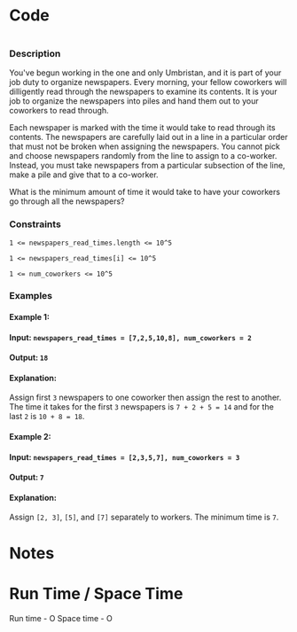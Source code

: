 # Code
```C++

```

### Description
You've begun working in the one and only Umbristan, and it is part of your job duty to organize newspapers. Every morning, your fellow coworkers will dilligently read through the newspapers to examine its contents. It is your job to organize the newspapers into piles and hand them out to your coworkers to read through.

Each newspaper is marked with the time it would take to read through its contents. The newspapers are carefully laid out in a line in a particular order that must not be broken when assigning the newspapers. You cannot pick and choose newspapers randomly from the line to assign to a co-worker. Instead, you must take newspapers from a particular subsection of the line, make a pile and give that to a co-worker.

What is the minimum amount of time it would take to have your coworkers go through all the newspapers?

### Constraints

`1 <= newspapers_read_times.length <= 10^5`

`1 <= newspapers_read_times[i] <= 10^5`

`1 <= num_coworkers <= 10^5`

### Examples

#### Example 1:

#### Input: `newspapers_read_times = [7,2,5,10,8], num_coworkers = 2`

#### Output: `18`

#### Explanation:

Assign first `3` newspapers to one coworker then assign the rest to another. The time it takes for the first `3` newspapers is `7 + 2 + 5 = 14` and for the last `2` is `10 + 8 = 18`.

#### Example 2:

#### Input: `newspapers_read_times = [2,3,5,7], num_coworkers = 3`

#### Output: `7`

#### Explanation:

Assign `[2, 3]`, `[5]`, and `[7]` separately to workers. The minimum time is `7`.

# Notes
# Run Time / Space Time
Run time - O
Space time - O